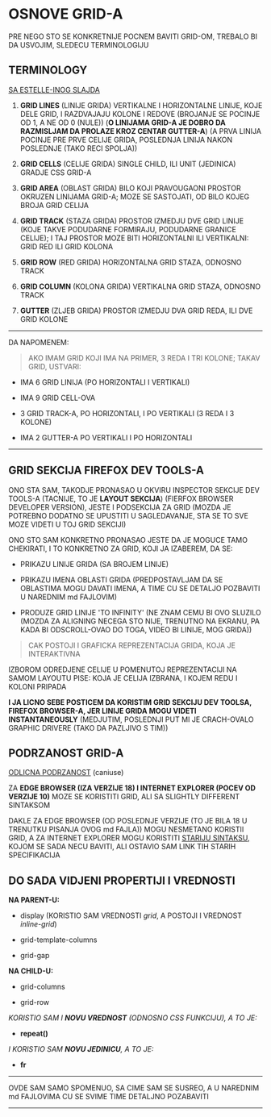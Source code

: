 # OSNOVE GRID-A

PRE NEGO STO SE KONKRETNIJE POCNEM BAVITI GRID-OM, TREBALO BI DA USVOJIM, SLEDECU TERMINOLOGIJU

## TERMINOLOGY

[SA ESTELLE-INOG SLAJDA](https://estelle.github.io/cssmastery/grid/#slide6)

1. **GRID LINES** (LINIJE GRIDA) VERTIKALNE I HORIZONTALNE LINIJE, KOJE DELE GRID, I RAZDVAJAJU KOLONE I REDOVE (BROJANJE SE POCINJE OD 1, A NE OD 0 (NULE)) (**O LINIJAMA GRID-A JE DOBRO DA RAZMISLJAM DA PROLAZE KROZ CENTAR GUTTER-A**) (A PRVA LINIJA POCINJE PRE PRVE CELIJE GRIDA, POSLEDNJA LINIJA NAKON POSLEDNJE (TAKO RECI SPOLJA))

1. **GRID CELLS** (CELIJE GRIDA) SINGLE CHILD, ILI UNIT (JEDINICA) GRADJE CSS GRID-A

1. **GRID AREA** (OBLAST GRIDA) BILO KOJI PRAVOUGAONI PROSTOR OKRUZEN LINIJAMA GRID-A; MOZE SE SASTOJATI, OD BILO KOJEG BROJA GRID CELIJA

1. **GRID TRACK** (STAZA GRIDA) PROSTOR IZMEDJU DVE GRID LINIJE (KOJE TAKVE PODUDARNE FORMIRAJU, PODUDARNE GRANICE CELIJE); I TAJ PROSTOR MOZE BITI HORIZONTALNI ILI VERTIKALNI: GRID RED ILI GRID KOLONA

1. **GRID ROW** (RED GRIDA) HORIZONTALNA GRID STAZA, ODNOSNO TRACK

1. **GRID COLUMN** (KOLONA GRIDA) VERTIKALNA GRID STAZA, ODNOSNO TRACK

1. **GUTTER** (ZLJEB GRIDA) PROSTOR IZMEDJU DVA GRID REDA, ILI DVE GRID KOLONE

****

DA NAPOMENEM:

> AKO IMAM GRID KOJI IMA NA PRIMER, 3 REDA I TRI KOLONE; TAKAV GRID, USTVARI:

- IMA 6 GRID LINIJA (PO HORIZONTALI I VERTIKALI)

- IMA 9 GRID CELL-OVA

- 3 GRID TRACK-A, PO HORIZONTALI, I PO VERTIKALI (3 REDA I 3 KOLONE)

- IMA 2 GUTTER-A PO VERTIKALI I PO HORIZONTALI

****

## GRID SEKCIJA FIREFOX DEV TOOLS-A

ONO STA SAM, TAKODJE PRONASAO U OKVIRU INSPECTOR SEKCIJE DEV TOOLS-A (TACNIJE, TO JE **LAYOUT SEKCIJA**) (FIERFOX BROWSER DEVELOPER VERSION), JESTE I PODSEKCIJA ZA GRID (MOZDA JE POTREBNO DODATNO SE UPUSTITI U SAGLEDAVANJE, STA SE TO SVE MOZE VIDETI U TOJ GRID SEKCIJI)

ONO STO SAM KONKRETNO PRONASAO JESTE DA JE MOGUCE TAMO CHEKIRATI, I TO KONKRETNO ZA GRID, KOJI JA IZABEREM, DA SE:

- PRIKAZU LINIJE GRIDA (SA BROJEM LINIJE)

- PRIKAZU IMENA OBLASTI GRIDA (PREDPOSTAVLJAM DA SE OBLASTIMA MOGU DAVATI IMENA, A TIME CU SE DETALJO POZBAVITI U NAREDNIM md FAJLOVIM)

- PRODUZE GRID LINIJE 'TO INFINITY' (NE ZNAM CEMU BI OVO SLUZILO (MOZDA ZA ALIGNING NECEGA STO NIJE, TRENUTNO NA EKRANU, PA KADA BI ODSCROLL-OVAO DO TOGA, VIDEO BI LINIJE, MOG GRIDA))

> CAK POSTOJI I GRAFICKA REPREZENTACIJA GRIDA, KOJA JE INTERAKTIVNA

IZBOROM ODREDJENE CELIJE U POMENUTOJ REPREZENTACIJI NA SAMOM LAYOUTU PISE: KOJA JE CELIJA IZBRANA, I KOJEM REDU I KOLONI PRIPADA

**I JA LICNO SEBE POSTICEM DA KORISTIM GRID SEKCIJU DEV TOOLSA, FIREFOX BROWSER-A, JER LINIJE GRIDA MOGU VIDETI INSTANTANEOUSLY** (MEDJUTIM, POSLEDNJI PUT MI JE CRACH-OVALO GRAPHIC DRIVERE (TAKO DA PAZLJIVO S TIM))

## PODRZANOST GRID-A

[ODLICNA PODRZANOST](https://caniuse.com/#search=grid) (caniuse)

ZA **EDGE BROWSER (IZA VERZIJE 18) I INTERNET EXPLORER (POCEV OD VERZIJE 10)** MOZE SE KORISTITI GRID, ALI SA SLIGHTLY DIFFERENT SINTAKSOM

DAKLE ZA EDGE BROWSER (OD POSLEDNJE VERZIJE (TO JE BILA 18 U TRENUTKU PISANJA OVOG md FAJLA)) MOGU NESMETANO KORISTII GRID, A ZA INTERNET EXPLORER MOGU KORISTITI [STARIJU SINTAKSU](https://www.w3.org/TR/2011/WD-css3-grid-layout-20110407/), KOJOM SE SADA NECU BAVITI, ALI OSTAVIO SAM LINK TIH STARIH SPECIFIKACIJA

## DO SADA VIDJENI PROPERTIJI I VREDNOSTI

**NA PARENT-U:**

- display (KORISTIO SAM VREDNOSTI *grid*, A POSTOJI I VREDNOST *inline-grid*)

- grid-template-columns

- grid-gap

**NA CHILD-U:**

- grid-columns

- grid-row

*KORISTIO SAM I **NOVU VREDNOST** (ODNOSNO CSS FUNKCIJU), A TO JE:*

- **repeat()**

*I KORISTIO SAM **NOVU JEDINICU**, A TO JE:*

- **fr**

****

OVDE SAM SAMO SPOMENUO, SA CIME SAM SE SUSREO, A U NAREDNIM md FAJLOVIMA CU SE SVIME TIME DETALJNO POZABAVITI

****
